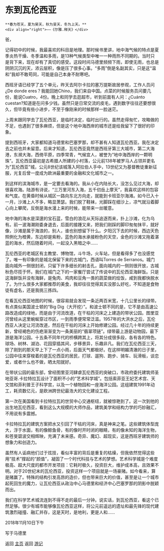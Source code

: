 # 东到瓦伦西亚

```{tip} 
**春为苍天，夏为昊天，秋为旻天，冬为上天。**
<div align="right">——《尔雅.释天》</div>
```

爸， 

记得初中的时候，我最喜欢的科目是地理。那时候书里讲，地中海气候的特点是夏季炎热干燥、冬季温和多雨，是13种气候类型中唯一一种雨热不同期的。当时只是背下来，现在却有了真切的感受。这段时间马德里频频下雨，即使无雨，也总是阴阴沉沉的天，浓云层积，像是压了很多心事。“多雨”倒是名副其实，只是这“温和”我却不敢苟同，可能是自己本身不耐寒吧。

西班牙语已经学了五个单元，昨天去阿尔卡拉的塞万提斯故居参观，工作人员问¿De donde eres？我能回她Chino，我们来自中国。点菜的时候服务员问要几份，能说Cuatro，4份。晚上和同学去逛超市，听到前面有人问：¿Cuánto cuestan?知道是在问多少钱。虽然只是日常交流的皮毛，遇到数字往往还要想很久，但毕竟有些小进步，不至于像刚来的时候那样一脸迷茫。

上周末跟同学去了瓦伦西亚，是临时决定，临时出行的。虽然走得匆忙，攻略做的不足，也遇到了很多麻烦，但是这个地中海西岸的城市还是给我留下了很好的印象。

提到西班牙，大家都知道马德里和巴塞罗那，却不甚有人知道瓦伦西亚。我在决定去之前也并未留意。后来才知道，瓦伦西亚竟然是西班牙第三大城市，第二大海港，东濒大海，西倚平原，四季常青，气候宜人，被誉为“地中海西岸的一颗明珠”。瓦伦西亚最初是古希腊人所建的小村落，公元前138年被罗马人占领并更名为"瓦伦西亚"城，公元8世纪该城落入阿拉伯人手中，13世纪又为基督教徒重新征服，光复后曾一度成为欧洲最重要的金融和文化城市之一。

到这样的滨海城市，是一定要去看海的。我从小在内陆长大，没怎么见过大海，却很喜欢海。陆游有诗说，“三万里河东入海，五千仞岳上摩天”，我喜欢这样的包容和气度。在黄昏时候从城区一路向东北方向走，就能到卡班亚尔海滩。如今已入十一月，沙滩上人不多，略显萧瑟。我们脱了鞋袜，光脚踩在细沙上，凉气就沿着脚心向上攀爬，反倒是海水漫上来的时候，能带来一丝暖意。

地中海的海水是深邃的宝石蓝，雪白的浪花从天际追逐而来，扑上沙滩，化为乌有。前一波海潮刚委身退去，后面的接踵又来，把我们刚踩的脚印匆匆抹平，就好像，沙滩是属于海浪的，别人，谁也别想留下什么。夕阳沉下去的时候，西边天色照例化为橙黄，东边却是紫粉，蓝色的海水承接粉色的天空，金色的沙滩又拖着湛蓝的海水，然后随着时间，一起没入黑暗之中……

瓦伦西亚的老城区有主教堂、博物馆，斗牛场，火车站，但是看得多了也没感觉了。唯一有印象的是城北保留下来的古城门，西语叫Torres de Serranos。城门面向城外一侧很封闭，只留下许多细长的射击孔，面向城内的一侧则很开放，古城秋色尽揽于怀。我们在城门之下的一家餐厅尝试了传说中的瓦伦西亚海鲜饭。只是这海鲜饭并没有海鲜，是兔肉、鸡肉和豆角一类的蔬菜做的烩饭，咸到我都快脱水了。为什么很多大家都推荐的美食，我却往往觉得其实没那么好吃，不知道是食物徒有虚名，还是我挑三拣四。

在看瓦伦西亚地图的时候，很容易就会发现一条近两百米宽，十几公里长的绿带。有点类似美国波士顿的“Big Dig（大开挖）”。和波士顿不同的是，它不是由高速公路改造成的绿地，而是由于河流改道，在干枯的河床之上建造的带状公园。图里亚河曾经从这里蜿蜒穿过市区，一到雨季便常常泛滥。1957年的大洪水之后，瓦伦西亚人决定让河流改道，然后在干枯的河床上开始修建公园。经过几十年的持续更新，曾经褐色的伤疤渐渐变为一条美丽的“翡翠项链”。绿带最上游是动物园，最下游是海洋公园。十五条不同年代的桥横跨其上，将其分成很多段，各有各的特色。球场、树林、湖泊、花园穿插其间，步移景异，乐趣非凡。我们在瓦伦西亚三天，除了刚到的那天早上下了一点小雨，后面天气都极好。在这样明媚清澈的日子里，公园中往来穿梭着的是瓦伦西亚的居民，打球、遛狗、跑步、骑车、玩滑板，谈恋爱，或者什么也不做，晒太阳就好。

在带状公园的最东部，曾经图里亚河肆虐瓦伦西亚的突破口，市政府委托建筑师圣地亚哥.卡拉特拉瓦设计了面积不小的“艺术科学城”。包括索菲亚王妃艺术宫、天文馆和菲利普王子科学宫，以及一个植物园和一座海洋公园。这组建筑1991年动工，耗资数亿元，是欧洲跨世纪最浩大的文化建设工程。

第一次在美国看到卡拉特拉瓦的世贸中心交通枢纽，就被惊艳到了。这一次到他的出生地瓦伦西亚，看到这么大规模的大师作品，建筑美学和结构力学的巧妙融汇，不用说有多震撼。

卡拉特拉瓦的建筑方案把水又引回了干枯的河床，真是神来之笔。这些建筑体型庞大，浮于水面，有的像鲸鱼骨，有的像时开时闭的眼睛，有的像未知的海洋生物，和苍旻碧波交相辉映，充满了未来感。奇异、魔幻、超现实，这是西班牙建筑师的想象力和创造力。

虽然有人诟病他们过于炫技，看似丰富的背后是重复的枯燥，但我依然觉得这些用“技术”撑起的“颜值”，凝固了一个时代科技与艺术的梦想。艺术科学城是个难度极高、超大尺度的都市开发项目：它耗时极久，投资巨大，维护成本高，且效果不明。对于20世纪末的瓦伦西亚，投资这样一个项目就是一场豪赌。如今看来，算是赌赢了。特殊的结构引发高昂的造价，但也带来巨大的价值，甚至是让一个城市起死回生的魔力，让瓦伦西亚从政治中心马德里和经济中心巴塞罗那的阴影中脱颖而出。

我们在科学艺术城流连到不得不走的最后一分钟。说实话，到瓦伦西亚，看这个已然足够。很少有城市能够像瓦伦西亚这样，将公元前遥远的遗址和最先锋的现代建筑激烈碰撞、融汇并存，这是天时，是地利，更是人和……
 

2018年11月10日下午

写于马德里

返回 [主页](../../../intro.md)
返回 [游记](../../../posts/travelsall.md)